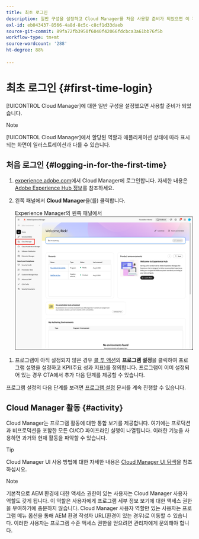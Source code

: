 ```yaml
---
title: 최초 로그인
description: 일반 구성을 설정하고 Cloud Manager를 처음 사용할 준비가 되었으면 이 페이지를 따르십시오.
exl-id: eb043437-8566-4a8d-8c5c-c8cf1d33daeb
source-git-commit: 89fa72fb3950f6040f42066fdcbca3a61bb76f5b
workflow-type: tm+mt
source-wordcount: '288'
ht-degree: 88%

---
```



# 최초 로그인 {#first-time-login}

[!UICONTROL Cloud Manager]에 대한 일반 구성을 설정했으면 사용할 준비가 되었습니다.

>[!NOTE]
>
>[!UICONTROL Cloud Manager]에서 할당된 역할과 애플리케이션 상태에 따라 표시되는 화면이 일러스트레이션과 다를 수 있습니다.

## 처음 로그인 {#logging-in-for-the-first-time}

1. [experience.adobe.com](https://experience.adobe.com/experiencemanager)에서 Cloud Manager에 로그인합니다. 자세한 내용은 [Adobe Experience Hub 정보](https://experienceleague.adobe.com/en/docs/experience-manager-65/content/experience-hub/experience-hub)를 참조하세요.
1. 왼쪽 패널에서 **Cloud Manager**&#x200B;을(를) 클릭합니다.

   Experience Manager의 왼쪽 패널에서 ![Cloud Manager](/help/getting-started/assets/cloud-manager-experiencemanager.png)

<!-- 
1. Log into Cloud Manager at [`my.cloudmanager.adobe.com`](https://my.cloudmanager.adobe.com/) and you see your list of programs.

   ![Cloud Manager console](/help/assets/cloud-manager-console.png)

1. Click your program's card to navigate to Cloud Manager's **Overview** page. 

1. Cloud Manager opens to the **Overview** page.

   ![Cloud Manager overview page](/help/assets/program-overview-page.png) -->


1. 프로그램이 아직 설정되지 않은 경우 [콜 투 액션](/help/getting-started/navigation.md#cta)의 **프로그램 설정**&#x200B;을 클릭하여 프로그램 설명을 설정하고 KPI(주요 성과 지표)를 정의합니다. 프로그램이 이미 설정되어 있는 경우 CTA에서 추가 다음 단계를 제공할 수 있습니다.

프로그램 설정의 다음 단계를 보려면 [프로그램 설정](/help/getting-started/program-setup.md) 문서를 계속 진행할 수 있습니다.

## Cloud Manager 활동 {#activity}

Cloud Manager는 프로그램 활동에 대한 통합 보기를 제공합니다. 여기에는 프로덕션과 비프로덕션을 포함한 모든 CI/CD 파이프라인 실행이 나열됩니다. 이러한 기능을 사용하면 과거와 현재 활동을 파악할 수 있습니다.

>[!TIP]
>
>Cloud Manager UI 사용 방법에 대한 자세한 내용은 [Cloud Manager UI 탐색](/help/getting-started/navigation.md)을 참조하십시오.

>[!NOTE]
>
>기본적으로 AEM 환경에 대한 액세스 권한이 있는 사용자는 Cloud Manager 사용자 역할도 갖게 됩니다. 이 역할은 사용자에게 프로그램 세부 정보 보기에 대한 액세스 권한을 부여하기에 충분하지 않습니다. Cloud Manager 사용자 역할만 있는 사용자는 프로그램 메뉴 옵션을 통해 AEM 환경 작성자 URL(환경이 있는 경우)로 이동할 수 있습니다. 이러한 사용자는 프로그램 수준 액세스 권한을 얻으려면 관리자에게 문의해야 합니다.
